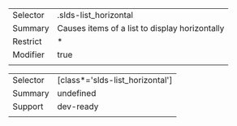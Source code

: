
|  |  |
|-------|-------|
| Selector | .slds-list_horizontal |
| Summary | Causes items of a list to display horizontally |
| Restrict | * |
| Modifier | true |
|  |  |


|  |  |
|-------|-------|
| Selector | [class*='slds-list_horizontal'] |
| Summary | undefined |
| Support | dev-ready |
|  |  |

